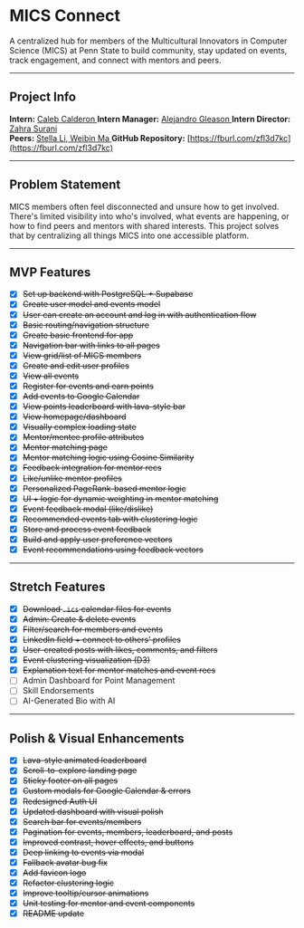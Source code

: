 # MICS Connect

A centralized hub for members of the Multicultural Innovators in Computer Science (MICS) at Penn State to build community, stay updated on events, track engagement, and connect with mentors and peers.

---

## Project Info

**Intern:** [Caleb Calderon  ]([url](https://www.linkedin.com/in/caleb-calderon/))
**Intern Manager:** [Alejandro Gleason ]([url](https://www.linkedin.com/in/alegleason/)) 
**Intern Director:** [Zahra Surani]([url](https://www.linkedin.com/in/zahrasurani/))  
**Peers:** [Stella Li]([url](https://www.linkedin.com/in/sijia11/)),[ Weibin Ma ]([url](https://www.linkedin.com/in/weibinma/)) 
**GitHub Repository:** [https://fburl.com/zfl3d7kc](https://fburl.com/zfl3d7kc)

---

## Problem Statement

MICS members often feel disconnected and unsure how to get involved. There's limited visibility into who's involved, what events are happening, or how to find peers and mentors with shared interests. This project solves that by centralizing all things MICS into one accessible platform.

---

## MVP Features

- [x] ~~Set up backend with PostgreSQL + Supabase~~  
- [x] ~~Create user model and events model~~  
- [x] ~~User can create an account and log in with authentication flow~~  
- [x] ~~Basic routing/navigation structure~~  
- [x] ~~Create basic frontend for app~~  
- [x] ~~Navigation bar with links to all pages~~  
- [x] ~~View grid/list of MICS members~~  
- [x] ~~Create and edit user profiles~~  
- [x] ~~View all events~~  
- [x] ~~Register for events and earn points~~  
- [x] ~~Add events to Google Calendar~~  
- [x] ~~View points leaderboard with lava-style bar~~  
- [x] ~~View homepage/dashboard~~  
- [x] ~~Visually complex loading state~~  
- [x] ~~Mentor/mentee profile attributes~~  
- [x] ~~Mentor matching page~~  
- [x] ~~Mentor matching logic using Cosine Similarity~~  
- [x] ~~Feedback integration for mentor recs~~  
- [x] ~~Like/unlike mentor profiles~~  
- [x] ~~Personalized PageRank-based mentor logic~~  
- [x] ~~UI + logic for dynamic weighting in mentor matching~~  
- [x] ~~Event feedback modal (like/dislike)~~  
- [x] ~~Recommended events tab with clustering logic~~  
- [x] ~~Store and process event feedback~~  
- [x] ~~Build and apply user preference vectors~~  
- [x] ~~Event recommendations using feedback vectors~~  

---

## Stretch Features

- [x] ~~Download `.ics` calendar files for events~~  
- [x] ~~Admin: Create & delete events~~  
- [x] ~~Filter/search for members and events~~  
- [x] ~~LinkedIn field + connect to others’ profiles~~  
- [x] ~~User-created posts with likes, comments, and filters~~  
- [x] ~~Event clustering visualization (D3)~~  
- [x] ~~Explanation text for mentor matches and event recs~~
- [ ] Admin Dashboard for Point Management  
- [ ] Skill Endorsements  
- [ ] AI-Generated Bio with AI  

---

## Polish & Visual Enhancements

- [x] ~~Lava-style animated leaderboard~~  
- [x] ~~Scroll-to-explore landing page~~  
- [x] ~~Sticky footer on all pages~~  
- [x] ~~Custom modals for Google Calendar & errors~~  
- [x] ~~Redesigned Auth UI~~  
- [x] ~~Updated dashboard with visual polish~~  
- [x] ~~Search bar for events/members~~  
- [x] ~~Pagination for events, members, leaderboard, and posts~~  
- [x] ~~Improved contrast, hover effects, and buttons~~  
- [x] ~~Deep linking to events via modal~~  
- [x] ~~Fallback avatar bug fix~~  
- [x] ~~Add favicon logo~~  
- [x] ~~Refactor clustering logic~~  
- [x] ~~Improve tooltip/cursor animations~~  
- [x] ~~Unit testing for mentor and event components~~  
- [x] ~~README update~~  
